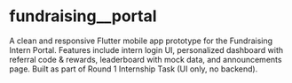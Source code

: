 # fundraising__portal
A clean and responsive Flutter mobile app prototype for the Fundraising Intern Portal. Features include intern login UI, personalized dashboard with referral code &amp; rewards, leaderboard with mock data, and announcements page. Built as part of Round 1 Internship Task (UI only, no backend).
